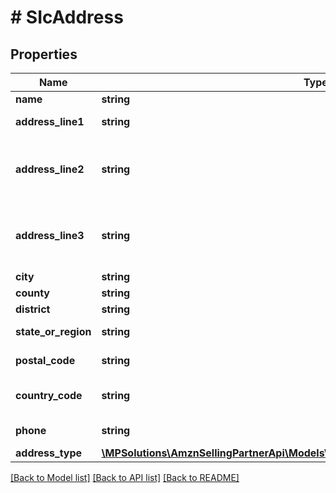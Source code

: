 # # SIcAddress

## Properties

Name | Type | Description | Notes
------------ | ------------- | ------------- | -------------
**name** | **string** | The name. | [optional]
**address_line1** | **string** | The street address. | [optional]
**address_line2** | **string** | Additional street address information, if required. | [optional]
**address_line3** | **string** | Additional street address information, if required. | [optional]
**city** | **string** | The city. | [optional]
**county** | **string** | The county. | [optional]
**district** | **string** | The district. | [optional]
**state_or_region** | **string** | The state or region. | [optional]
**postal_code** | **string** | The postal code. | [optional]
**country_code** | **string** | The country code. | [optional]
**phone** | **string** | The phone number. | [optional]
**address_type** | [**\MPSolutions\AmznSellingPartnerApi\Models\ShipmentInvoicing\SIcAddressTypeEnum**](SIcAddressTypeEnum.md) |  | [optional]

[[Back to Model list]](../../README.md#models) [[Back to API list]](../../README.md#endpoints) [[Back to README]](../../README.md)
